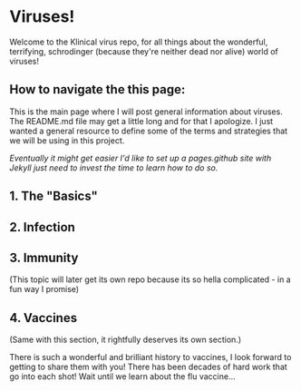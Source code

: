 # Viruses!
Welcome to the Klinical virus repo, for all things about the wonderful, terrifying, schrodinger (because they're neither
dead nor alive) world of viruses!

## How to navigate the this page:
This is the main page where I will post general information about viruses. The README.md file may get a little long and
for that I apologize. I just wanted a general resource to define some of the terms and strategies that we will be using
in this project.

*Eventually it might get easier I'd like to set up a pages.github site with Jekyll just need to invest the time to learn
how to do so.*

## 1. The "Basics"

## 2. Infection

## 3. Immunity
(This topic will later get its own repo because its so hella complicated - in a fun way I promise)
## 4. Vaccines
(Same with this section, it rightfully deserves its own section.)

There is such a wonderful and brilliant history to vaccines, I look forward to getting to share them with you! There has
been decades of hard work that go into each shot! Wait until we learn about the flu vaccine... 
